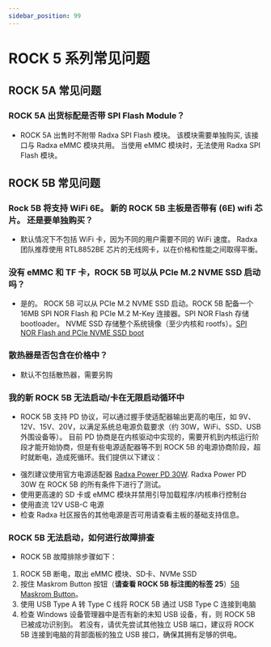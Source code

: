 ```yaml
---
sidebar_position: 99
---
```


# ROCK 5 系列常见问题

## ROCK 5A 常见问题

### ROCK 5A 出货标配是否带 SPI Flash Module？

- ROCK 5A 出售时不附带 Radxa SPI Flash 模块。
  该模块需要单独购买, 该接口与 Radxa eMMC 模块共用。
  当使用 eMMC 模块时，无法使用 Radxa SPI Flash 模块。

## ROCK 5B 常见问题

### Rock 5B 将支持 WiFi 6E。 新的 ROCK 5B 主板是否带有 (6E) wifi 芯片。 还是要单独购买？

- 默认情况下不包括 WiFi 卡，因为不同的用户需要不同的 WiFi 速度。 Radxa 团队推荐使用 RTL8852BE 芯片的无线网卡，以在价格和性能之间取得平衡。

### 没有 eMMC 和 TF 卡，ROCK 5B 可以从 PCIe M.2 NVME SSD 启动吗？

- 是的。 ROCK 5B 可以从 PCIe M.2 NVME SSD 启动。ROCK 5B 配备一个 16MB SPI NOR Flash 和 PCIe M.2 M-Key 连接器。SPI NOR Flash 存储 bootloader。 NVME SSD 存储整个系统镜像（至少内核和 rootfs）。[SPI NOR Flash and PCIe NVME SSD boot](./lowlevel-development/bootloader_spi_flash)

### 散热器是否包含在价格中？

- 默认不包括散热器，需要另购

### 我的新 ROCK 5B 无法启动/卡在无限启动循环中

- ROCK 5B 支持 PD 协议，可以通过握手使适配器输出更高的电压，如 9V、12V、15V、20V，以满足系统总电源负载要求（约 30W，WiFi、SSD、USB 外围设备等）。 目前 PD 协商是在内核驱动中实现的，需要开机到内核运行阶段才能开始协商，但是有些电源适配器等不到 ROCK 5B 的电源协商阶段，超时就断电，造成死循环。我们提供以下建议：

* 强烈建议使用官方电源适配器 [Radxa Power PD 30W](../accessories/pd_30w). Radxa Power PD 30W 在 ROCK 5B 的所有条件下进行了测试。
* 使用更高速的 SD 卡或 eMMC 模块并禁用引导加载程序/内核串行控制台
* 使用直流 12V USB-C 电源
* 检查 Radxa 社区报告的其他电源是否可用请查看主板的基础支持信息。

### ROCK 5B 无法启动，如何进行故障排查

- ROCK 5B 故障排除步骤如下：

1. ROCK 5B 断电，取出 eMMC 模块、SD卡、NVMe SSD
2. 按住 Maskrom Button 按钮（**请查看 ROCK 5B 标注图的标签 25**）[5B Maskrom Button](/rock5/rock5b/getting-started/)。
3. 使用 USB Type A 转 Type C 线将 ROCK 5B 通过 USB Type C 连接到电脑
4. 检查 Windows 设备管理器中是否有新的未知 USB 设备，有，则 ROCK 5B 已被成功识别到。 若没有，请优先尝试其他独立 USB 端口，建议将 ROCK 5B 连接到电脑的背部面板的独立 USB 接口，确保其拥有足够的供电。
